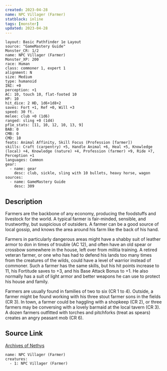 ```yaml
---
created: 2023-04-28
name: NPC Villager (Farmer)
statblock: inline
tags: [monster]
updated: 2023-04-28
---
```

```statblock
layout: Basic Pathfinder 1e Layout
source: "GameMastery Guide"
Monster_CR: 1/2
name: NPC Villager (Farmer)
Monster_XP: 200
race: Human
class: commoner 1, expert 1
alignment: N
size: Medium
type: humanoid
INI: +0
perception: +1
AC: 10, touch 10, flat-footed 10
HP: 10
hit_dice: 2 HD, 1d6+1d8+2
saves: Fort +1, Ref +0, Will +3
speed: 30 ft.
melee: club +0 (1d6)
ranged: sling +0 (1d4)
pf1e_stats: [11, 10, 12, 10, 13, 9]
BAB: 0
CMB: 0
CMD: 10
feats: Animal Affinity, Skill Focus (Profession [farmer])
skills: Craft (carpentry) +5, Handle Animal +6, Heal +5, Knowledge (local) +4, Knowledge (nature) +4, Profession (farmer) +9, Ride +7, Perception +1
languages: Common
gear:
  - name: gear
    desc: club, sickle, sling with 10 bullets, heavy horse, wagon
sources:
  - name: GameMastery Guide
    desc: 309
```
## Description
Farmers are the backbone of any economy, producing the foodstuffs and livestock for the world. A typical farmer is fair-minded, sensible, and trustworthy, but suspicious of outsiders. A farmer can be a good source of local gossip, and knows the area around his farm like the back of his hand.

Farmers in particularly dangerous areas might have a shabby suit of leather armor to don in times of trouble (AC 12), and often have an old spear or crossbow somewhere in the house, left over from militia training. A retired veteran farmer, or one who has had to defend his lands too many times from the creatures of the wilds, could have a level of warrior instead of commoner. Such a farmer has the same skills, but his hit points increase to 11, his Fortitude saves to +3, and his Base Attack Bonus to +1. He also normally has a suit of light armor and better weapons he can use to protect his house and family.

Farmers are usually found in families of two to six (CR 1 to 4). Outside, a farmer might be found working with his three stout farmer sons in the fields (CR 3). In town, a farmer could be haggling with a shopkeep (CR 2), or three farmers may be conversing with a lovely barmaid at the local tavern (CR 3). A dozen farmers outfitted with torches and pitchforks (treat as spears) creates an angry peasant mob (CR 6).
## Source Link
[Archives of Nethys](https://aonprd.com/NPCDisplay.aspx?ItemName=Villager%20(Farmer))
```encounter-table
name: NPC Villager (Farmer)
creatures:
  - 1: NPC Villager (Farmer)
```
